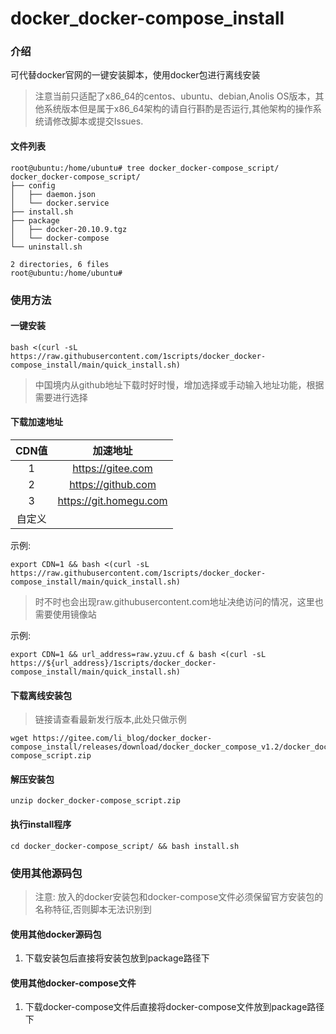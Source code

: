 # docker_docker-compose_install

### 介绍

可代替docker官网的一键安装脚本，使用docker包进行离线安装
> 注意当前只适配了x86_64的centos、ubuntu、debian,Anolis OS版本，其他系统版本但是属于x86_64架构的请自行斟酌是否运行,其他架构的操作系统请修改脚本或提交Issues.

#### 文件列表

```text
root@ubuntu:/home/ubuntu# tree docker_docker-compose_script/
docker_docker-compose_script/
├── config
│   ├── daemon.json
│   └── docker.service
├── install.sh
├── package
│   ├── docker-20.10.9.tgz
│   └── docker-compose
└── uninstall.sh

2 directories, 6 files
root@ubuntu:/home/ubuntu#
```

### 使用方法

#### 一键安装

```shell
bash <(curl -sL https://raw.githubusercontent.com/1scripts/docker_docker-compose_install/main/quick_install.sh)
```

> 中国境内从github地址下载时好时慢，增加选择或手动输入地址功能，根据需要进行选择
#### 下载加速地址
| CDN值| 加速地址|
|:----:|:-----------------:|
|  1   | https://gitee.com |
|  2   | https://github.com |
|  3   | https://git.homegu.com | 
| 自定义|

示例:
```shell
export CDN=1 && bash <(curl -sL https://raw.githubusercontent.com/1scripts/docker_docker-compose_install/main/quick_install.sh)
```

> 时不时也会出现raw.githubusercontent.com地址决绝访问的情况，这里也需要使用镜像站

示例:
```shell
export CDN=1 && url_address=raw.yzuu.cf & bash <(curl -sL https://${url_address}/1scripts/docker_docker-compose_install/main/quick_install.sh)
```


#### 下载离线安装包

> 链接请查看最新发行版本,此处只做示例

```shell
wget https://gitee.com/li_blog/docker_docker-compose_install/releases/download/docker_docker_compose_v1.2/docker_docker-compose_script.zip
```

#### 解压安装包

```shell
unzip docker_docker-compose_script.zip
```

#### 执行install程序

```shell
cd docker_docker-compose_script/ && bash install.sh
```

### 使用其他源码包

> 注意: 放入的docker安装包和docker-compose文件必须保留官方安装包的名称特征,否则脚本无法识别到

#### 使用其他docker源码包

1. 下载安装包后直接将安装包放到package路径下

#### 使用其他docker-compose文件

1. 下载docker-compose文件后直接将docker-compose文件放到package路径下